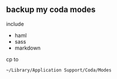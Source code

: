## backup my coda modes

include

* haml
* sass
* markdown

cp to

    ~/Library/Application Support/Coda/Modes
